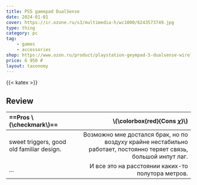 ```yaml
---
title: PS5 gamepad DualSense
date: 2024-01-01
cover: https://ir.ozone.ru/s3/multimedia-h/wc1000/6243573749.jpg
type: thing
category: pc
tag:
    - games
    - accessories
shop: https://www.ozon.ru/product/playstation-geympad-5-dualsense-wireless-controller-bluetooth-goluboy-475124799/
price: 6 950 ₽
layout: taxonomy
---
```


{{< katex >}}

## Review

| ==Pros \\(\checkmark\\)==                 |                                                                                 \\(\colorbox{red}{Cons $\chi$}\\) |
| :---------------------------------------- | ----------------------------------------------------------------------------------------------------------------: |
| sweet triggers, good old familiar design. | Возможно мне достался брак, но по воздуху крайне нестабильно работает, постоянно теряет связь, большой инпут лаг. |
| ...                                       |                                                                 И все это на расстоянии каких-то полутора метров. |
